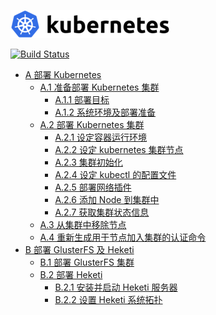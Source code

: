 [1]: deploy/README.md
[2]: deploy/A.1.ready-to-deploy-kubernetes-cluster.md
[3]: deploy/A.1.1.deploy-target.md
[4]: deploy/A.1.2.os-environment&deploy-preparation.md
[5]: deploy/A.2.deploy-kubernetes-cluster.md
[6]: deploy/A.2.1.setup-docker-runtime-environment.md
[7]: deploy/A.2.2.setup-kubernetes-cluster-node.md
[8]: deploy/A.2.3.cluster-initialization.md
[9]: deploy/A.2.4.setup-kubectl-configuration.md
[10]: deploy/A.2.5.deploy-network-plugin.md
[11]: deploy/A.2.6.add-node-to-the-cluster.md
[12]: deploy/A.2.7.get-cluster-status-information.md
[13]: deploy/A.3.remove-a-node-from-the-cluster.md
[14]: deploy/A.4.Regenerate-the-authentication-command-for-the-node-to-join-the-cluster.md
[15]: deploy/B-chapter-deploy-GlusterFS-and-Heketi.md
[16]: deploy/B.1.deploy-GlusterFS-cluster.md
[17]: deploy/B.2.deploy-Heketi.md
[18]: deploy/B.2.1.install-and-start-Heketi-server.md
[19]: deploy/B.2.2.setup-Heketi-system-topology.md 

![Kubernetes](/images/kubernetes-logo.png)

[![Build Status](https://travis-ci.org/renkeju/kubernetes.svg?branch=master)](https://travis-ci.org/renkeju/kubernetes)

* [A 部署 Kubernetes][1]
    * [A.1 准备部署 Kubernetes 集群][2]
        * [A.1.1 部署目标][3]
        * [A.1.2 系统环境及部署准备][4]
    * [A.2 部署 Kubernetes 集群][5]
        * [A.2.1 设定容器运行环境][6]
        * [A.2.2 设定 kubernetes 集群节点][7]
        * [A.2.3 集群初始化][8]
        * [A.2.4 设定 kubectl 的配置文件][9]
        * [A.2.5 部署网络插件][10]
        * [A.2.6 添加 Node 到集群中][11]
        * [A.2.7 获取集群状态信息][12]
    * [A.3 从集群中移除节点][13]
    * [A.4 重新生成用于节点加入集群的认证命令][14]
* [B 部署 GlusterFS 及 Heketi][15]
    * [B.1 部署 GlusterFS 集群][16]
    * [B.2 部署 Heketi][17]
        * [B.2.1 安装并启动 Heketi 服务器][18]
        * [B.2.2 设置 Heketi 系统拓扑][19]